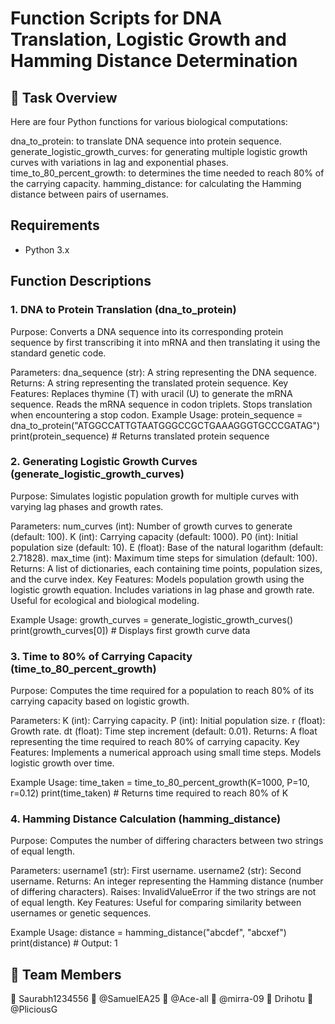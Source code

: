 # Function Scripts for DNA Translation, Logistic Growth and Hamming Distance Determination

## 📌 Task Overview
Here are four Python functions for various biological computations:

dna_to_protein: to translate DNA sequence into protein sequence.
generate_logistic_growth_curves: for generating multiple logistic growth curves with variations in lag and exponential phases.
time_to_80_percent_growth: to determines the time needed to reach 80% of the carrying capacity.
hamming_distance: for calculating the Hamming distance between pairs of usernames.

## Requirements
 - Python 3.x
## Function Descriptions
### 1. DNA to Protein Translation (dna_to_protein)
Purpose: Converts a DNA sequence into its corresponding protein sequence by first transcribing it into mRNA and then translating it using the standard genetic code.

Parameters:
dna_sequence (str): A string representing the DNA sequence.
Returns:
A string representing the translated protein sequence.
Key Features:
Replaces thymine (T) with uracil (U) to generate the mRNA sequence.
Reads the mRNA sequence in codon triplets.
Stops translation when encountering a stop codon.
Example Usage:
protein_sequence = dna_to_protein("ATGGCCATTGTAATGGGCCGCTGAAAGGGTGCCCGATAG")
print(protein_sequence)  # Returns translated protein sequence
### 2. Generating Logistic Growth Curves (generate_logistic_growth_curves)
Purpose: Simulates logistic population growth for multiple curves with varying lag phases and growth rates.

Parameters:
num_curves (int): Number of growth curves to generate (default: 100).
K (int): Carrying capacity (default: 1000).
P0 (int): Initial population size (default: 10).
E (float): Base of the natural logarithm (default: 2.71828).
max_time (int): Maximum time steps for simulation (default: 100).
Returns:
A list of dictionaries, each containing time points, population sizes, and the curve index.
Key Features:
Models population growth using the logistic growth equation.
Includes variations in lag phase and growth rate.
Useful for ecological and biological modeling.

Example Usage:
growth_curves = generate_logistic_growth_curves()
print(growth_curves[0])  # Displays first growth curve data

### 3. Time to 80% of Carrying Capacity (time_to_80_percent_growth)
Purpose: Computes the time required for a population to reach 80% of its carrying capacity based on logistic growth.

Parameters:
K (int): Carrying capacity.
P (int): Initial population size.
r (float): Growth rate.
dt (float): Time step increment (default: 0.01).
Returns:
A float representing the time required to reach 80% of carrying capacity.
Key Features:
Implements a numerical approach using small time steps.
Models logistic growth over time.  


Example Usage:
time_taken = time_to_80_percent_growth(K=1000, P=10, r=0.12)
print(time_taken)  # Returns time required to reach 80% of K

### 4. Hamming Distance Calculation (hamming_distance)
Purpose: Computes the number of differing characters between two strings of equal length.

Parameters:
username1 (str): First username.
username2 (str): Second username.
Returns:
An integer representing the Hamming distance (number of differing characters).
Raises:
InvalidValueError if the two strings are not of equal length.
Key Features:
Useful for comparing similarity between usernames or genetic sequences.  

Example Usage:
distance = hamming_distance("abcdef", "abcxef")
print(distance)  # Output: 1  

## 📌 Team Members
👤 Saurabh1234556
👤 @SamuelEA25
👤 @Ace-all
👤 @mirra-09
👤 Drihotu
👤 @PliciousG
